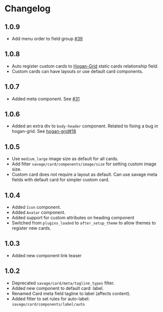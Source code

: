 # Changelog

## 1.0.9
- Add menu order to field group [#39](https://github.com/DekodeInteraktiv/savage-cards/pull/39)

## 1.0.8
- Auto register custom cards to [Hogan-Grid](https://github.com/DekodeInteraktiv/hogan-grid) static cards relationship field.
- Custom cards can have layouts or use default card components.

## 1.0.7
- Added meta component. See [#31](https://github.com/DekodeInteraktiv/savage-cards/pull/31)

## 1.0.6
- Added an extra div to `body-header` component. Related to fixing a bug in hogan-grid. See [hogan-grid#18](https://github.com/DekodeInteraktiv/hogan-grid/issues/18)

## 1.0.5
- Use `medium_large` image size as default for all cards.
- Add filter `savage/card/components/image/size` for setting custom image size.
- Custom card does not require a layout as default. Can use savage meta fields with default card for simpler custom card.

## 1.0.4
- Added `Icon` component.
- Added `Avatar` component.
- Added support for custom attributes on heading component
- Switched from `plugins_loaded` to `after_setup_theme` to allow themes to register new cards.

## 1.0.3
- Added new component link teaser

## 1.0.2
- Deprecated `savage/card/meta/tagline_types` filter.
- Added new component to default card: label.
- Renamed Card meta field tagline to label (affects content).
- Added filter to set rules for auto-label: `savage/card/components/label/auto`
